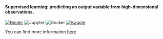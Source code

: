 #### Supervised learning: predicting an output variable from high-dimensional observations.
[![Binder](https://mybinder.org/badge_logo.svg)](https://mybinder.org/v2/gh/fishaffair/jupyter-notebook/main?labpath=titanic.ipynb) ![Jupyter](https://github.com/fishaffair/jupyter-notebook/actions/workflows/main.yml/badge.svg) ![Docker](https://github.com/fishaffair/jupyter-notebook/actions/workflows/docker.yml/badge.svg) [![Kaggle](https://github.com/fishaffair/jupyter-notebook/actions/workflows/kaggle.yml/badge.svg)](https://github.com/fishaffair/jupyter-notebook/actions/workflows/kaggle.yml)

You can find more information [here](https://scikit-learn.org/stable/tutorial/statistical_inference/supervised_learning.html). 
